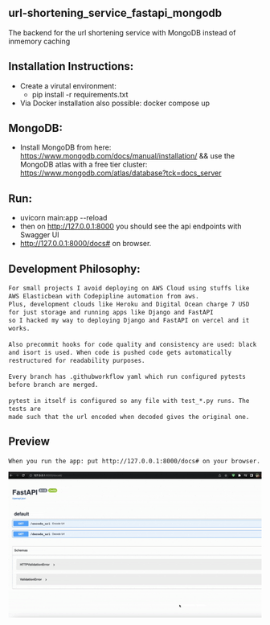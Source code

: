 ## url-shortening_service_fastapi_mongodb
The backend for the url shortening service with MongoDB instead of inmemory caching


## Installation Instructions:
   * Create a virutal environment:
     * pip install -r requirements.txt
   * Via Docker installation also possible:
     docker compose up  

## MongoDB:
   * Install MongoDB from here: https://www.mongodb.com/docs/manual/installation/ &&
     use the MongoDB atlas with a free tier cluster: https://www.mongodb.com/atlas/database?tck=docs_server

## Run:
   * uvicorn main:app --reload
   * then on  http://127.0.0.1:8000 you should see the api endpoints with Swagger UI
   * http://127.0.0.1:8000/docs# on browser.
     
## Development Philosophy:
    For small projects I avoid deploying on AWS Cloud using stuffs like AWS Elasticbean with Codepipline automation from aws.
    Plus, development clouds like Heroku and Digital Ocean charge 7 USD for just storage and running apps like Django and FastAPI
    so I hacked my way to deploying Django and FastAPI on vercel and it works.

    Also precommit hooks for code quality and consistency are used: black and isort is used. When code is pushed code gets automatically restructured for readability purposes.

    Every branch has .githubworkflow yaml which run configured pytests before branch are merged.

    pytest in itself is configured so any file with test_*.py runs. The tests are
    made such that the url encoded when decoded gives the original one.

    
## Preview
    When you run the app: put http://127.0.0.1:8000/docs# on your browser.
   ![](docs/gif_fastapi_swagger.gif) 


